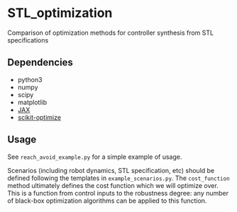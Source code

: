 # STL_optimization
Comparison of optimization methods for controller synthesis from STL specifications

## Dependencies

- python3
- numpy
- scipy
- matplotlib
- [JAX](https://jax.readthedocs.io/)
- [scikit-optimize](https://scikit-optimize.github.io/)

## Usage

See `reach_avoid_example.py` for a simple example of usage. 

Scenarios (including robot dynamics, STL specification, etc) should be defined 
following the templates in `example_scenarios.py`. The `cost_function` method 
ultimately defines the cost function which we will optimize over. This is a function
from control inputs to the robustness degree: any number of black-box optimization
algorithms can be applied to this function.

